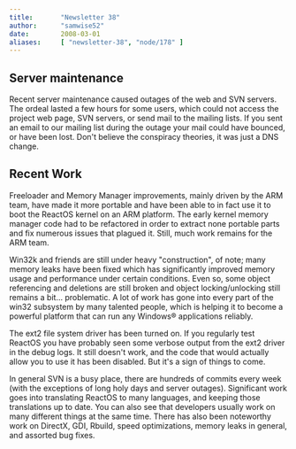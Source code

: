 ```yaml
---
title:       "Newsletter 38"
author:      "samwise52"
date:        2008-03-01
aliases:     [ "newsletter-38", "node/178" ]
---
```


<h2>Server maintenance </h2>
<p>
Recent server maintenance caused outages of the web and SVN servers. The ordeal lasted a few hours for some users, which could not access the project web page, SVN servers, or send mail to the mailing lists. If you sent an email to our mailing list during the outage your mail could have bounced, or have been lost. Don&#39;t believe the conspiracy theories, it was just a DNS change.
</p>
<h2>Recent Work</h2>
<p>
Freeloader and Memory Manager improvements, mainly driven by the ARM team, have made it more portable and have been able to in fact use it to boot the ReactOS kernel on an ARM platform. The early kernel memory manager code had to be refactored in order to extract none portable parts and fix numerous issues that plagued it. Still, much work remains for the ARM team.
</p>
<p>
Win32k and friends are still under heavy &quot;construction&quot;, of note; many memory leaks have been fixed which has significantly improved memory usage and performance under certain conditions. Even so, some object referencing and deletions are still broken and object locking/unlocking still remains a bit... problematic. A lot of work has gone into every part of the win32 subsystem by many talented people, which is helping it to become a powerful platform that can run any Windows&reg; applications reliably.
</p>
<p>
The ext2 file system driver has been turned on. If you regularly test ReactOS you have probably seen some verbose output from the ext2 driver in the debug logs. It still doesn&#39;t work, and the code that would actually allow you to use it has been disabled. But it&#39;s a sign of things to come.
</p>
<p>
In general SVN is a busy place, there are hundreds of commits every week (with the exceptions of long holy days and server outages). Significant work goes into translating ReactOS to many languages, and keeping those translations up to date.  You can also see that developers usually work on many different things at the same time. There has also been noteworthy work on DirectX, GDI, Rbuild, speed optimizations, memory leaks in general, and assorted bug fixes.<br />
</p>

